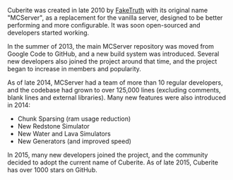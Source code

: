 Cuberite was created in late 2010 by [FakeTruth](https://github.com/faketruth) with its original name "MCServer", as a replacement for the vanilla server, designed to be better performing and more configurable. It was soon open-sourced and developers started working.

In the summer of 2013, the main MCServer repository was moved from Google Code to GitHub, and a new build system was introduced. Several new developers also joined the project around that time, and the project began to increase in members and popularity.

As of late 2014, MCServer had a team of more than 10 regular developers, and the codebase had grown to over 125,000 lines (excluding comments, blank lines and external libraries). Many new features were also introduced in 2014:

- Chunk Sparsing (ram usage reduction)
- New Redstone Simulator
- New Water and Lava Simulators
- New Generators (and improved speed)

In 2015, many new developers joined the project, and the community decided to adopt the current name of Cuberite.
As of late 2015, Cuberite has over 1000 stars on GitHub.
